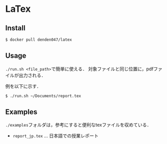 # LaTex

## Install
```bash
$ docker pull denden047/latex
```

## Usage
`./run.sh <file_path>`で簡単に使える．
対象ファイルと同じ位置に，pdfファイルが出力される．

例を以下に示す．

```bash
$ ./run.sh ~/Documents/report.tex
```


## Examples
`./examples`フォルダは，参考にすると便利なtexファイルを収めている．

* `report_jp.tex` ... 日本語での授業レポート
